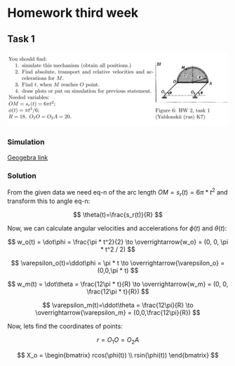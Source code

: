 # Homework third week

## Task 1

![img.png](assets/task1.png)

### Simulation

[Geogebra link](https://www.geogebra.org/m/xnprbgq6)

### Solution

From the given data we need eq-n of the arc length $OM = s_r(t) = 6\pi*t^2$ and transform this to angle eq-n:

$$
\theta(t)=\frac{s_r(t)}{R}
$$

Now, we can calculate angular velocities and accelerations for $\phi(t)$ and $\theta(t)$:

$$
w_o(t) = \dot\phi = \frac{\pi * t^2}{2} \to \overrightarrow{w_o} = (0, 0, \pi * t^2 / 2)
$$

$$
\varepsilon_o(t)=\ddot\phi = \pi * t \to \overrightarrow{\varepsilon_o} = (0,0,\pi * t)
$$

$$
w_m(t) = \dot\theta = \frac{12\pi * t}{R} \to \overrightarrow{w_m} = (0, 0, \frac{12\pi * t}{R})
$$

$$
\varepsilon_m(t)=\ddot\theta = \frac{12\pi}{R} \to \overrightarrow{\varepsilon_m} = (0,0,\frac{12\pi}{R})
$$

Now, lets find the coordinates of points:

$$
r = O_1O = O_2A
$$

$$
X_o = 
\begin{bmatrix} 
rcos(\phi(t)) \\
rsin(\phi(t))
\end{bmatrix}
$$
